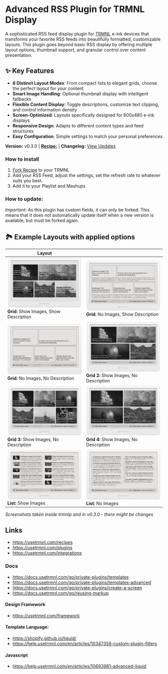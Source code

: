 # Advanced RSS Plugin for TRMNL Display

A sophisticated RSS feed display plugin for [TRMNL](https://usetrmnl.com) e-ink devices that transforms your favorite RSS feeds into beautifully formatted, customizable layouts. This plugin goes beyond basic RSS display by offering multiple layout options, thumbnail support, and granular control over content presentation.

## ✨ Key Features

- **6 Distinct Layout Modes**: From compact lists to elegant grids, choose the perfect layout for your content
- **Smart Image Handling**: Optional thumbnail display with intelligent fallbacks
- **Flexible Content Display**: Toggle descriptions, customize text clipping, and control information density  
- **Screen-Optimized**: Layouts specifically designed for 800x480 e-ink displays
- **Responsive Design**: Adapts to different content types and feed structures
- **Easy Configuration**: Simple settings to match your personal preferences

**Version:** v0.3.0 | [**Recipe:**](https://usetrmnl.com/recipes/79118/) | **Changelog:** [View Updates](https://github.com/heroheman/trmnl_advanced_rss/blob/main/CHANGELOG.md)

### How to install

1. [Fork Recipe](https://usetrmnl.com/recipes/79118/install) to your TRMNL 
2. Add your RSS Feed, adjust the settings, set the refresh rate to whatever suits you best.
3. Add it to your Playlist and Mashups

### How to update:
*Important*: As this plugin has custom fields, it can only be forked. This means that it does not automatically update itself when a new version is available, but must be forked again.

## 🏞️ Example Layouts with applied options

| Layout ||
|--------|--------|
| ![Layout: Grid, Show Images, Show Description](screenshots/full_grid_images.jpg)<br>**Grid:** Show Images, Show Description | ![Layout: Grid, No Images, Show Description](screenshots/full_grid_no-images.jpg)<br>**Grid:** No Images, Show Description |
| ![Layout: Grid, No Images, No Description](screenshots/full_grid_no-images_no-description.jpg)<br>**Grid:** No Images, No Description | ![Layout: Grid 2, Show Images, No Description](screenshots/full_grid-2_no-description.jpg)<br>**Grid 2:** Show Images, No Description |
| ![Layout: Grid 3, Show Images, No Description](screenshots/full_grid_3_no-description.jpg)<br>**Grid 3:** Show Images, No Description | ![Layout: Grid 4, Show Images, No Description](screenshots/full_grid_4_no-description.jpg)<br>**Grid 4:** Show Images, No Description |
| ![Layout: List, Show Images](screenshots/full_list_images.jpg)<br>**List:** Show Images | ![Layout: List, No Images](screenshots/full_list_no-images.jpg)<br>**List:** No Images |

_Screenshots taken inside trmnlp and in *v0.3.0* - there might be changes_

## Links

- https://usetrmnl.com/recipes
- https://usetrmnl.com/plugins
- https://usetrmnl.com/integrations

### Docs
- https://docs.usetrmnl.com/go/private-plugins/templates
- https://docs.usetrmnl.com/go/private-plugins/templates-advanced
- https://docs.usetrmnl.com/go/private-plugins/create-a-screen
- https://docs.usetrmnl.com/go/reusing-markup

#### Design Framework
- https://usetrmnl.com/framework

#### Template Language: 
- https://shopify.github.io/liquid/
- https://help.usetrmnl.com/en/articles/10347358-custom-plugin-filters

#### Javascript
- https://help.usetrmnl.com/en/articles/10693981-advanced-liquid
